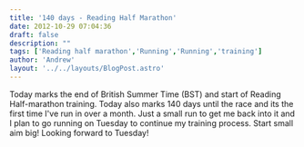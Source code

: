 ```yaml
---
title: '140 days - Reading Half Marathon'
date: 2012-10-29 07:04:36
draft: false
description: ""
tags: ['Reading half marathon','Running','Running','training']
author: 'Andrew'
layout: '../../layouts/BlogPost.astro'
---
```


Today marks the end of British Summer Time (BST) and start of Reading Half-marathon training. Today also marks 140 days until the race and its the first time I've run in over a month. Just a small run to get me back into it and I plan to go running on Tuesday to continue my training process. Start small aim big! Looking forward to Tuesday!
